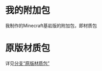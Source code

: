 # 我的附加包
我制作的Minecraft基岩版的附加包，即材质包
# 原版材质包
详见<a href="https://github.com/FunMinecraft/My_Bedrock_Edition_Add-on/tree/%E5%8E%9F%E7%89%88%E6%9D%90%E8%B4%A8%E5%8C%85">分支“原版材质包”</a>
